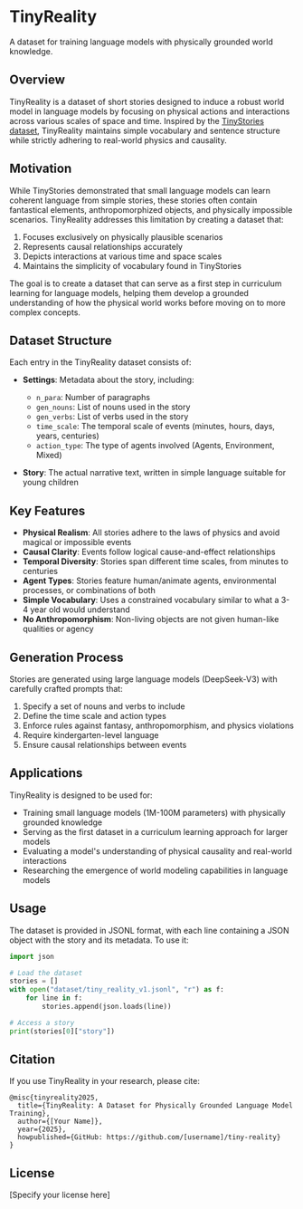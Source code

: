 # TinyReality

A dataset for training language models with physically grounded world knowledge.

## Overview

TinyReality is a dataset of short stories designed to induce a robust world model in language models by focusing on physical actions and interactions across various scales of space and time. Inspired by the [TinyStories dataset](https://arxiv.org/abs/2305.07759), TinyReality maintains simple vocabulary and sentence structure while strictly adhering to real-world physics and causality.

## Motivation

While TinyStories demonstrated that small language models can learn coherent language from simple stories, these stories often contain fantastical elements, anthropomorphized objects, and physically impossible scenarios. TinyReality addresses this limitation by creating a dataset that:

1. Focuses exclusively on physically plausible scenarios
2. Represents causal relationships accurately
3. Depicts interactions at various time and space scales
4. Maintains the simplicity of vocabulary found in TinyStories

The goal is to create a dataset that can serve as a first step in curriculum learning for language models, helping them develop a grounded understanding of how the physical world works before moving on to more complex concepts.

## Dataset Structure

Each entry in the TinyReality dataset consists of:

- **Settings**: Metadata about the story, including:
  - `n_para`: Number of paragraphs
  - `gen_nouns`: List of nouns used in the story
  - `gen_verbs`: List of verbs used in the story
  - `time_scale`: The temporal scale of events (minutes, hours, days, years, centuries)
  - `action_type`: The type of agents involved (Agents, Environment, Mixed)

- **Story**: The actual narrative text, written in simple language suitable for young children

## Key Features

- **Physical Realism**: All stories adhere to the laws of physics and avoid magical or impossible events
- **Causal Clarity**: Events follow logical cause-and-effect relationships
- **Temporal Diversity**: Stories span different time scales, from minutes to centuries
- **Agent Types**: Stories feature human/animate agents, environmental processes, or combinations of both
- **Simple Vocabulary**: Uses a constrained vocabulary similar to what a 3-4 year old would understand
- **No Anthropomorphism**: Non-living objects are not given human-like qualities or agency

## Generation Process

Stories are generated using large language models (DeepSeek-V3) with carefully crafted prompts that:

1. Specify a set of nouns and verbs to include
2. Define the time scale and action types
3. Enforce rules against fantasy, anthropomorphism, and physics violations
4. Require kindergarten-level language
5. Ensure causal relationships between events

## Applications

TinyReality is designed to be used for:

- Training small language models (1M-100M parameters) with physically grounded knowledge
- Serving as the first dataset in a curriculum learning approach for larger models
- Evaluating a model's understanding of physical causality and real-world interactions
- Researching the emergence of world modeling capabilities in language models

## Usage

The dataset is provided in JSONL format, with each line containing a JSON object with the story and its metadata. To use it:

```python
import json

# Load the dataset
stories = []
with open("dataset/tiny_reality_v1.jsonl", "r") as f:
    for line in f:
        stories.append(json.loads(line))

# Access a story
print(stories[0]["story"])
```

## Citation

If you use TinyReality in your research, please cite:

```
@misc{tinyreality2025,
  title={TinyReality: A Dataset for Physically Grounded Language Model Training},
  author={[Your Name]},
  year={2025},
  howpublished={GitHub: https://github.com/[username]/tiny-reality}
}
```

## License

[Specify your license here]
